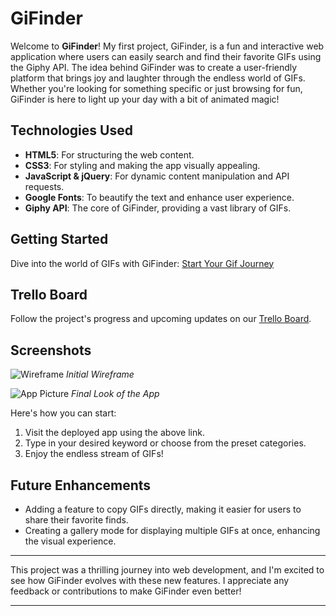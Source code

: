 # GiFinder

Welcome to **GiFinder**! My first project, GiFinder, is a fun and interactive web application where users can easily search and find their favorite GIFs using the Giphy API. The idea behind GiFinder was to create a user-friendly platform that brings joy and laughter through the endless world of GIFs. Whether you're looking for something specific or just browsing for fun, GiFinder is here to light up your day with a bit of animated magic!

## Technologies Used
- **HTML5**: For structuring the web content.
- **CSS3**: For styling and making the app visually appealing.
- **JavaScript & jQuery**: For dynamic content manipulation and API requests.
- **Google Fonts**: To beautify the text and enhance user experience.
- **Giphy API**: The core of GiFinder, providing a vast library of GIFs.

## Getting Started
Dive into the world of GIFs with GiFinder: [Start Your Gif Journey]("")

## Trello Board
Follow the project's progress and upcoming updates on our [Trello Board](https://trello.com/invite/b/VE9WI5Kz/ATTI6ad8c4a631f2d09bc04676b436365f14D022C6A5/gifinder).

## Screenshots
![Wireframe](https://i.imgur.com/OCfNcQe.png)
*Initial Wireframe*

![App Picture](https://imgur.com/4LylKwb.png)
*Final Look of the App*

Here's how you can start:
1. Visit the deployed app using the above link.
2. Type in your desired keyword or choose from the preset categories.
3. Enjoy the endless stream of GIFs!

## Future Enhancements
- Adding a feature to copy GIFs directly, making it easier for users to share their favorite finds.
- Creating a gallery mode for displaying multiple GIFs at once, enhancing the visual experience.

---

This project was a thrilling journey into web development, and I'm excited to see how GiFinder evolves with these new features. I appreciate any feedback or contributions to make GiFinder even better!

---
